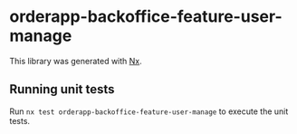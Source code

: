 # orderapp-backoffice-feature-user-manage

This library was generated with [Nx](https://nx.dev).

## Running unit tests

Run `nx test orderapp-backoffice-feature-user-manage` to execute the unit tests.
